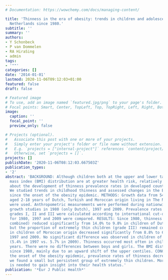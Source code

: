 ```yaml
---
# Documentation: https://wowchemy.com/docs/managing-content/

title: 'Thinness in the era of obesity: trends in children and adolescents in The
  Netherlands since 1980.'
subtitle: ''
summary: ''
authors:
- Y Schonbeck
- P van Dommelen
- RA HiraSing
- admin
tags:
- '""'
categories: []
date: '2014-01-01'
lastmod: 2020-11-06T09:12:03+01:00
featured: false
draft: false

# Featured image
# To use, add an image named `featured.jpg/png` to your page's folder.
# Focal points: Smart, Center, TopLeft, Top, TopRight, Left, Right, BottomLeft, Bottom, BottomRight.
image:
  caption: ''
  focal_point: ''
  preview_only: false

# Projects (optional).
#   Associate this post with one or more of your projects.
#   Simply enter your project's folder or file name without extension.
#   E.g. `projects = ["internal-project"]` references `content/project/deep-learning/index.md`.
#   Otherwise, set `projects = []`.
projects: []
publishDate: '2020-11-06T08:12:03.667503Z'
publication_types:
- '2'
abstract: 'BACKGROUND: Although children both at the upper and lower tail of the body
  mass index (BMI) distribution are at greater health risk, relatively little is known
  about the development of thinness prevalence rates in developed countries over time.
  We studied trends in childhood thinness and assessed changes in the BMI distribution
  since the onset of the obesity epidemic. METHODS: Growth data from 54 814 children
  aged 2-18 years of Dutch, Turkish and Moroccan origin living in The Netherlands
  were used. Anthropometric measurements were performed during nationwide cross-sectional
  growth studies in 1980 (only Dutch), 1997 and 2009. Prevalence rates of thinness
  grades I, II and III were calculated according to international cut-offs. BMI distributions
  for 1980, 1997 and 2009 were compared. RESULTS: Since 1980, thinness (all grades
  combined) reduced significantly from 14.0% to 9.8% in children of Dutch origin,
  but the proportion of extremely thin children (grade III) remained constant. Thinness
  in children of Moroccan origin decreased significantly from 8.8% to 6.2% between
  1997 and 2009. No significant difference was observed in children of Turkish origin
  (5.4% in 1997 vs. 5.7% in 2009). Thinness occurred most often in children aged 2-5
  years. There were no differences between boys and girls. The BMI distribution widened
  since 1980, mainly due to an upward shift of the upper centiles. CONCLUSION: Since
  the onset of the obesity epidemic, prevalence rates of thinness decreased. However,
  we found a small but persistent group of extremely thin children. More research
  is needed to gain insight into their health status.'
publication: '*Eur J Public Health*'
---
```

